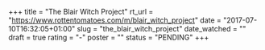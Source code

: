 +++
title = "The Blair Witch Project"
rt_url = "https://www.rottentomatoes.com/m/blair_witch_project"
date = "2017-07-10T16:32:05+01:00"
slug = "the_blair_witch_project"
date_watched = ""
draft = true
rating = "-"
poster = ""
status = "PENDING"
+++